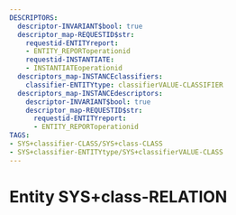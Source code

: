 ```yaml
---
DESCRIPTORS:
  descriptor-INVARIANT$bool: true
  descriptor_map-REQUESTID$str:
    requestid-ENTITYreport:
    - ENTITY_REPORToperationid
    requestid-INSTANTIATE:
    - INSTANTIATEoperationid
  descriptors_map-INSTANCEclassifiers:
    classifier-ENTITYtype: classifierVALUE-CLASSIFIER
  descriptors_map-INSTANCEdescriptors:
    descriptor-INVARIANT$bool: true
    descriptor_map-REQUESTID$str:
      requestid-ENTITYreport:
      - ENTITY_REPORToperationid
TAGS:
- SYS+classifier-CLASS/SYS+class-CLASS
- SYS+classifier-ENTITYtype/SYS+classifierVALUE-CLASS
---
```

# Entity SYS+class-RELATION

